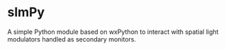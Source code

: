 # slmPy
A simple Python module based on wxPython to interact with spatial light modulators handled as secondary monitors.
